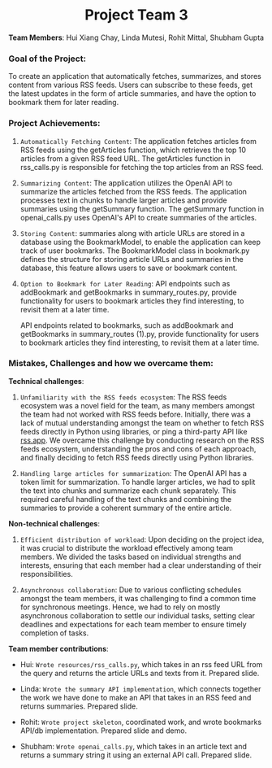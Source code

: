 <h1 align="center">Project Team 3</h1>

**Team Members**: Hui Xiang Chay, Linda Mutesi, Rohit Mittal, Shubham Gupta

### **Goal of the Project:**

To create an application that automatically fetches, summarizes, and stores content from various RSS feeds. Users can subscribe to these feeds, get the latest updates in the form of article summaries, and have the option to bookmark them for later reading.

### **Project Achievements:**

1. `Automatically Fetching Content`: The application fetches articles from RSS feeds using the getArticles function, which retrieves the top 10 articles from a given RSS feed URL.
   The getArticles function in rss_calls.py is responsible for fetching the top articles from an RSS feed.

2. `Summarizing Content`: The application utilizes the OpenAI API to summarize the articles fetched from the RSS feeds. The application processes text in chunks to handle larger articles and provide summaries using the getSummary function.
   The getSummary function in openai_calls.py uses OpenAI's API to create summaries of the articles.

3. `Storing Content`: summaries along with article URLs are stored in a database using the BookmarkModel, to enable the application can keep track of user bookmarks.
   The BookmarkModel class in bookmark.py defines the structure for storing article URLs and summaries in the database, this feature allows users to save or bookmark content.

4. `Option to Bookmark for Later Reading`: API endpoints such as addBookmark and getBookmarks in summary_routes.py, provide functionality for users to bookmark articles they find interesting, to revisit them at a later time.

   API endpoints related to bookmarks, such as addBookmark and getBookmarks in summary_routes (1).py, provide functionality for users to bookmark articles they find interesting, to revisit them at a later time.

### **Mistakes, Challenges and how we overcame them:**

**Technical challenges**:

1. `Unfamiliarity with the RSS feeds ecosystem`: The RSS feeds ecosystem was a novel field for the team, as many members amongst the team had not worked with RSS feeds before. Initially, there was a lack of mutual understanding amongst the team on whether to fetch RSS feeds directly in Python using libraries, or ping a third-party API like <a href="rss.app">rss.app</a>. We overcame this challenge by conducting research on the RSS feeds ecosystem, understanding the pros and cons of each approach, and finally deciding to fetch RSS feeds directly using Python libraries.

2. `Handling large articles for summarization`: The OpenAI API has a token limit for summarization. To handle larger articles, we had to split the text into chunks and summarize each chunk separately. This required careful handling of the text chunks and combining the summaries to provide a coherent summary of the entire article.

**Non-technical challenges**:

1. `Efficient distribution of workload`: Upon deciding on the project idea, it was crucial to distribute the workload effectively among team members. We divided the tasks based on individual strengths and interests, ensuring that each member had a clear understanding of their responsibilities.

2. `Asynchronous collaboration`: Due to various conflicting schedules amongst the team members, it was challenging to find a common time for synchronous meetings. Hence, we had to rely on mostly asynchronous collaboration to settle our individual tasks, setting clear deadlines and expectations for each team member to ensure timely completion of tasks.

**Team member contributions**:

* Hui: `Wrote resources/rss_calls.py`, which takes in an rss feed URL from the query and returns the article URLs and texts from it. Prepared slide.

* Linda: `Wrote the summary API implementation`, which connects together the work we have done to make an API that takes in an RSS feed and returns summaries. Prepared slide.

* Rohit: `Wrote project skeleton`, coordinated work, and wrote bookmarks API/db implementation. Prepared slide and demo.

* Shubham: `Wrote openai_calls.py`, which takes in an article text and returns a summary string it using an external API call. Prepared slide.
